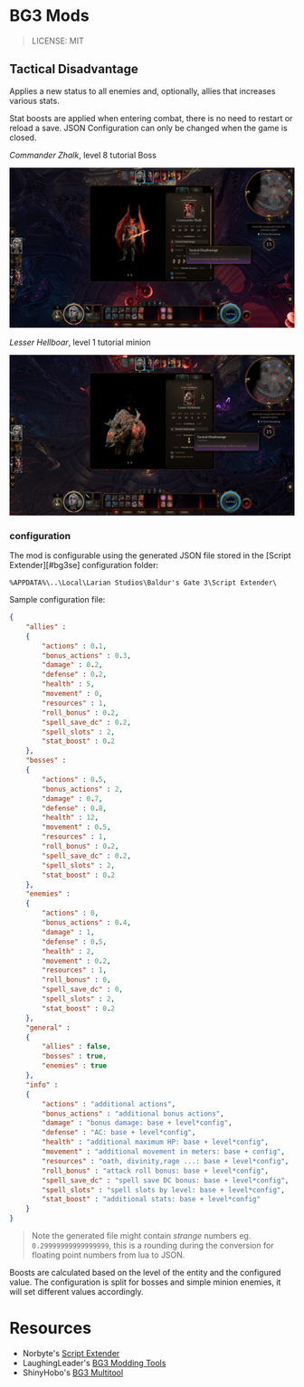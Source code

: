 # BG3 Mods

> LICENSE: MIT

## Tactical Disadvantage

Applies a new status to all enemies and, optionally, allies that increases
various stats.

Stat boosts are applied when entering combat, there is no need to restart or
reload a save. JSON Configuration can only be changed when the game is closed.

*Commander Zhalk*, level 8 tutorial Boss

![Commander Zhalk](./images/CommanderZhalk.jpg)

*Lesser Hellboar*, level 1 tutorial minion

![Lesser Hellboar](./images/LesserHellboar.jpg)

### configuration

The mod is configurable using the generated JSON file stored in the [Script Extender][#bg3se] configuration folder:

```
%APPDATA%\..\Local\Larian Studios\Baldur's Gate 3\Script Extender\
```

Sample configuration file:

```json
{
	"allies" :
	{
		"actions" : 0.1,
		"bonus_actions" : 0.3,
		"damage" : 0.2,
		"defense" : 0.2,
		"health" : 5,
		"movement" : 0,
		"resources" : 1,
		"roll_bonus" : 0.2,
		"spell_save_dc" : 0.2,
		"spell_slots" : 2,
		"stat_boost" : 0.2
	},
	"bosses" :
	{
		"actions" : 0.5,
		"bonus_actions" : 2,
		"damage" : 0.7,
		"defense" : 0.8,
		"health" : 12,
		"movement" : 0.5,
		"resources" : 1,
		"roll_bonus" : 0.2,
		"spell_save_dc" : 0.2,
		"spell_slots" : 2,
		"stat_boost" : 0.2
	},
	"enemies" :
	{
		"actions" : 0,
		"bonus_actions" : 0.4,
		"damage" : 1,
		"defense" : 0.5,
		"health" : 2,
		"movement" : 0.2,
		"resources" : 1,
		"roll_bonus" : 0,
		"spell_save_dc" : 0,
		"spell_slots" : 2,
		"stat_boost" : 0.2
	},
	"general" :
	{
		"allies" : false,
		"bosses" : true,
		"enemies" : true
	},
	"info" :
	{
		"actions" : "additional actions",
		"bonus_actions" : "additional bonus actions",
		"damage" : "bonus damage: base + level*config",
		"defense" : "AC: base + level*config",
		"health" : "additional maximum HP: base + level*config",
		"movement" : "additional movement in meters: base + config",
		"resources" : "oath, divinity,rage ...: base + level*config",
		"roll_bonus" : "attack roll bonus: base + level*config",
		"spell_save_dc" : "spell save DC bonus: base + level*config",
		"spell_slots" : "spell slots by level: base + level*config",
		"stat_boost" : "additional stats: base + level*config"
	}
}
```

> Note the generated file might contain _strange_ numbers eg.
> `0.29999999999999999`, this is a rounding during the conversion for floating
> point numbers from lua to JSON.

Boosts are calculated based on the level of the entity and the configured
value. The configuration is split for bosses and simple minion enemies, it will
set different values accordingly.


# Resources

- Norbyte's [Script Extender][bg3se]
- LaughingLeader's [BG3 Modding Tools][bg3moddingtools]
- ShinyHobo's [BG3 Multitool][bg3multitool]

[bg3se]: https://github.com/Norbyte/bg3se
[bg3moddingtools]: https://github.com/LaughingLeader/BG3ModdingTools
[bg3multitool]: https://github.com/ShinyHobo/BG3-Modders-Multitool
